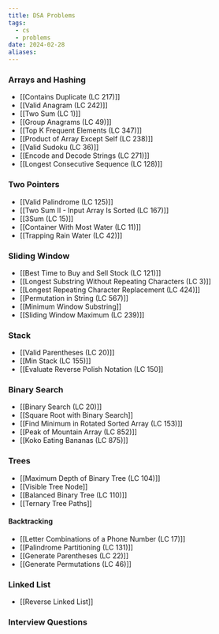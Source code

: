 ```yaml
---
title: DSA Problems
tags:
  - cs
  - problems
date: 2024-02-28
aliases:
---
```

### Arrays and Hashing
- [[Contains Duplicate (LC 217)]]
- [[Valid Anagram (LC 242)]]
- [[Two Sum (LC 1)]]
- [[Group Anagrams (LC 49)]]
- [[Top K Frequent Elements (LC 347)]]
- [[Product of Array Except Self (LC 238)]]
- [[Valid Sudoku (LC 36)]]
- [[Encode and Decode Strings (LC 271)]]
- [[Longest Consecutive Sequence (LC 128)]]

### Two Pointers
- [[Valid Palindrome (LC 125)]]
- [[Two Sum II - Input Array Is Sorted (LC 167)]]
- [[3Sum (LC 15)]]
- [[Container With Most Water (LC 11)]]
- [[Trapping Rain Water (LC 42)]]

### Sliding Window
- [[Best Time to Buy and Sell Stock (LC 121)]]
- [[Longest Substring Without Repeating Characters (LC 3)]]
- [[Longest Repeating Character Replacement (LC 424)]]
- [[Permutation in String (LC 567)]]
- [[Minimum Window Substring]]
- [[Sliding Window Maximum (LC 239)]]

### Stack
- [[Valid Parentheses (LC 20)]]
- [[Min Stack (LC 155)]]
- [[Evaluate Reverse Polish Notation (LC 150]]

### Binary Search
- [[Binary Search (LC 20)]]
- [[Square Root with Binary Search]]
- [[Find Minimum in Rotated Sorted Array (LC 153)]]
- [[Peak of Mountain Array (LC 852)]]
- [[Koko Eating Bananas (LC 875)]]

### Trees
- [[Maximum Depth of Binary Tree (LC 104)]]
- [[Visible Tree Node]]
- [[Balanced Binary Tree (LC 110)]]
- [[Ternary Tree Paths]]

#### Backtracking
- [[Letter Combinations of a Phone Number (LC 17)]]
- [[Palindrome Partitioning (LC 131)]]
- [[Generate Parentheses (LC 22)]]
- [[Generate Permutations (LC 46)]]

### Linked List
- [[Reverse Linked List]]

### Interview Questions
